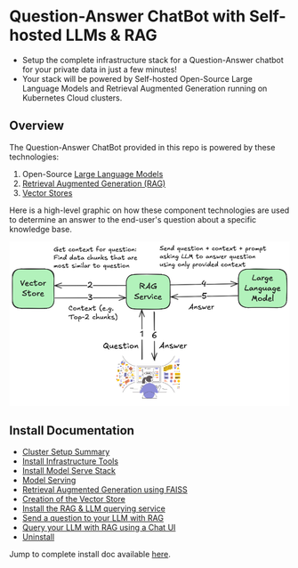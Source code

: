 # Question-Answer ChatBot with Self-hosted LLMs & RAG

- Setup the complete infrastructure stack for a Question-Answer chatbot for your private data in just a few minutes!
- Your stack will be powered by Self-hosted Open-Source Large Language Models and Retrieval Augmented Generation running on Kubernetes Cloud clusters.

## Overview

The Question-Answer ChatBot provided in this repo is powered by these technologies:

1. Open-Source [Large Language Models](https://en.wikipedia.org/wiki/Large_language_model)
2. [Retrieval Augmented Generation (RAG)](https://en.wikipedia.org/wiki/Retrieval-augmented_generation)
3. [Vector Stores](https://en.wikipedia.org/wiki/Vector_database)

Here is a high-level graphic on how these component technologies are used to determine an answer to the end-user's question about a specific knowledge base.

<center>
<img src="./docs/diagrams/elotl_genai_stack_enduser.png" alt="elotl_genai_stack_enduser" width="600"/>
</center>

## Install Documentation

* [Cluster Setup Summary](docs/install.md#cluster-setup-summary)
* [Install Infrastructure Tools](docs/install.md#install-infrastructure-tools)
* [Install Model Serve Stack](docs/install.md#install-model-serve-stack)
* [Model Serving](docs/install.md#model-serve)
* [Retrieval Augmented Generation using FAISS](docs/install.md#retrieval-augmented-generation-rag-using-faiss)
* [Creation of the Vector Store](docs/install.md#creation-of-the-vector-store)
* [Install the RAG & LLM querying service](docs/install.md#setup-rag--llm-service)
* [Send a question to your LLM with RAG](docs/install.md#query-the-llm-with-rag)
* [Query your LLM with RAG using a Chat UI](docs/install.md#query-the-llm-with-rag-using-a-chat-ui)
* [Uninstall](docs/install.md#uninstall)

Jump to complete install doc available [here](docs/install.md).

